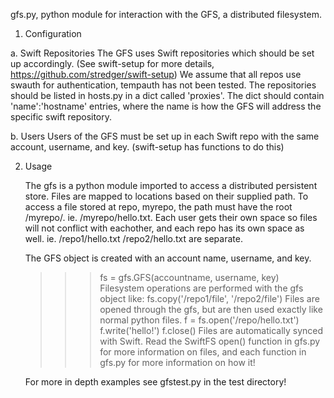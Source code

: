 
gfs.py, python module for interaction with the GFS, a distributed filesystem.


1. Configuration

  a. Swift Repositories
  	The GFS uses Swift repositories which should be set up accordingly.
  	(See swift-setup for more details, https://github.com/stredger/swift-setup)
  	We assume that all repos use swauth for authentication, tempauth has not been tested.
  	The repositories should be listed in hosts.py in a dict called 'proxies'.
  	The dict should contain 'name':'hostname' entries, where the name is how the GFS
  	will address the specific swift repository.

  b. Users
  	Users of the GFS must be set up in each Swift repo with the same account, username,
  	and key. (swift-setup has functions to do this)


2. Usage

	The gfs is a python module imported to access a distributed persistent store.
	Files are mapped to locations based on their supplied path. To access a file
	stored at repo, myrepo, the path must have the root /myrepo/. ie. /myrepo/hello.txt.
	Each user gets their own space so files will not conflict with eachother, and each
	repo has its own space as well. ie. /repo1/hello.txt /repo2/hello.txt are separate.

	The GFS object is created with an account name, username, and key.
	>>> fs = gfs.GFS(accountname, username, key)
	Filesystem operations are performed with the gfs object like:
	>>> fs.copy('/repo1/file', '/repo2/file')
	Files are opened through the gfs, but are then used exactly like normal
	python files.
	>>> f = fs.open('/repo/hello.txt')
	>>> f.write('hello!')
	>>> f.close()
	Files are automatically synced with Swift. Read the SwiftFS open() function
	in gfs.py for more information on files, and each function in gfs.py for more
	information on how it!

	For more in depth examples see gfstest.py in the test directory!